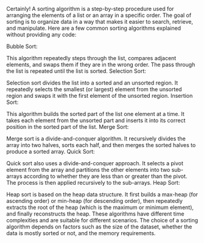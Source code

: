 Certainly! A sorting algorithm is a step-by-step procedure used for arranging the elements of a list or an array in a specific order. The goal of sorting is to organize data in a way that makes it easier to search, retrieve, and manipulate. Here are a few common sorting algorithms explained without providing any code:

Bubble Sort:

This algorithm repeatedly steps through the list, compares adjacent elements, and swaps them if they are in the wrong order. The pass through the list is repeated until the list is sorted.
Selection Sort:

Selection sort divides the list into a sorted and an unsorted region. It repeatedly selects the smallest (or largest) element from the unsorted region and swaps it with the first element of the unsorted region.
Insertion Sort:

This algorithm builds the sorted part of the list one element at a time. It takes each element from the unsorted part and inserts it into its correct position in the sorted part of the list.
Merge Sort:

Merge sort is a divide-and-conquer algorithm. It recursively divides the array into two halves, sorts each half, and then merges the sorted halves to produce a sorted array.
Quick Sort:

Quick sort also uses a divide-and-conquer approach. It selects a pivot element from the array and partitions the other elements into two sub-arrays according to whether they are less than or greater than the pivot. The process is then applied recursively to the sub-arrays.
Heap Sort:

Heap sort is based on the heap data structure. It first builds a max-heap (for ascending order) or min-heap (for descending order), then repeatedly extracts the root of the heap (which is the maximum or minimum element), and finally reconstructs the heap.
These algorithms have different time complexities and are suitable for different scenarios. The choice of a sorting algorithm depends on factors such as the size of the dataset, whether the data is mostly sorted or not, and the memory requirements.
